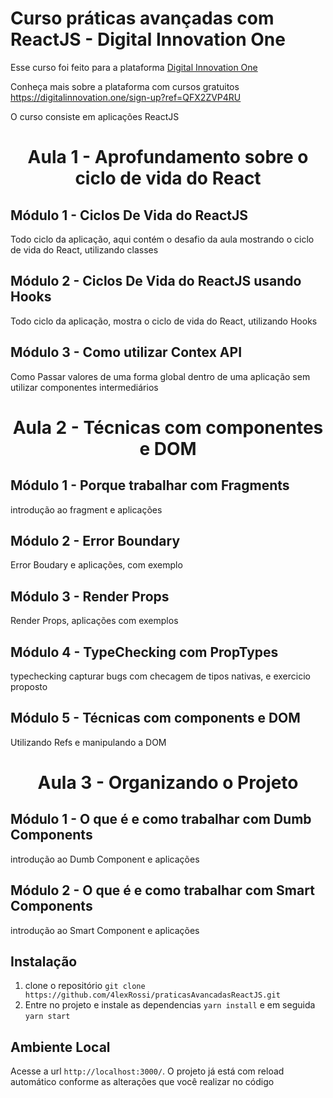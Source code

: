 # Curso práticas avançadas com ReactJS - Digital Innovation One

Esse curso foi feito para a plataforma [Digital Innovation One](https://digitalinnovation.one/)

Conheça mais sobre a plataforma com cursos gratuitos https://digitalinnovation.one/sign-up?ref=QFX2ZVP4RU

O curso consiste em aplicações ReactJS

<h1 align="center"> Aula 1 - Aprofundamento sobre o ciclo de vida do React </h1>

## Módulo 1 - Ciclos De Vida do ReactJS

Todo ciclo da aplicação, aqui contém o desafio da aula mostrando o ciclo de vida do React, utilizando classes

## Módulo 2 - Ciclos De Vida do ReactJS usando Hooks

Todo ciclo da aplicação, mostra o ciclo de vida do React, utilizando Hooks

## Módulo 3 - Como utilizar Contex API

Como Passar valores de uma forma global dentro de uma aplicação sem utilizar componentes intermediários

<h1 align="center"> Aula 2 - Técnicas com componentes e DOM </h1>

## Módulo 1 - Porque trabalhar com Fragments

introdução ao fragment e aplicações

## Módulo 2 - Error Boundary

Error Boudary e aplicações, com exemplo

## Módulo 3 - Render Props

Render Props, aplicações com exemplos

## Módulo 4 - TypeChecking com PropTypes

typechecking capturar bugs com checagem de tipos nativas, e exercicio proposto

## Módulo 5 - Técnicas com components e DOM

Utilizando Refs e manipulando a DOM

<h1 align="center"> Aula 3 - Organizando o Projeto </h1>

## Módulo 1 - O que é e como trabalhar com Dumb Components

introdução ao Dumb Component e aplicações

## Módulo 2 - O que é e como trabalhar com Smart Components

introdução ao Smart Component e aplicações


## Instalação

1. clone o repositório `git clone https://github.com/4lexRossi/praticasAvancadasReactJS.git`
2. Entre no projeto e instale as dependencias `yarn install` e em seguida `yarn start`

## Ambiente Local

Acesse a url `http://localhost:3000/`. O projeto já está com reload automático conforme as alterações que você realizar no código